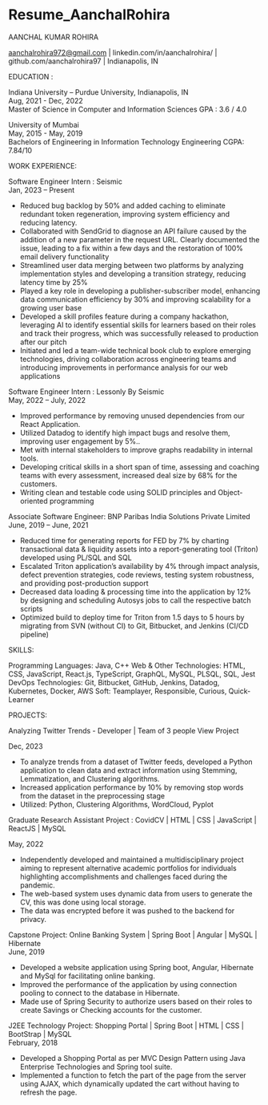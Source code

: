 # Resume_AanchalRohira

AANCHAL KUMAR ROHIRA

aanchalrohira972@gmail.com | linkedin.com/in/aanchalrohira/ | github.com/aanchalrohira97 | Indianapolis, IN

EDUCATION :

Indiana University – Purdue University, Indianapolis, IN  
Aug, 2021 - Dec, 2022  
Master of Science in Computer and Information Sciences
GPA : 3.6 / 4.0

University of Mumbai  
May, 2015 - May, 2019  
Bachelors of Engineering in Information Technology Engineering
CGPA: 7.84/10

WORK EXPERIENCE:

Software Engineer Intern : Seismic  
Jan, 2023 – Present

- Reduced bug backlog by 50% and added caching to eliminate redundant token regeneration, improving system efficiency and reducing latency.
- Collaborated with SendGrid to diagnose an API failure caused by the addition of a new parameter in the request URL. Clearly documented the issue, leading to a fix within a few days and the restoration of 100% email delivery functionality
- Streamlined user data merging between two platforms by analyzing implementation styles and developing a transition strategy, reducing latency time by 25%
- Played a key role in developing a publisher-subscriber model, enhancing data communication efficiency by 30% and improving scalability for a growing user base
- Developed a skill profiles feature during a company hackathon, leveraging AI to identify essential skills for learners based on their roles and track their progress, which was successfully released to production after our pitch
- Initiated and led a team-wide technical book club to explore emerging technologies, driving collaboration across engineering teams and introducing improvements in performance analysis for our web applications

Software Engineer Intern : Lessonly By Seismic  
May, 2022 – July, 2022

- Improved performance by removing unused dependencies from our React Application.
- Utilized Datadog to identify high impact bugs and resolve them, improving user engagement by 5%..
- Met with internal stakeholders to improve graphs readability in internal tools.
- Developing critical skills in a short span of time, assessing and coaching teams with every assessment, increased deal size by 68% for the customers.
- Writing clean and testable code using SOLID principles and Object-oriented programming

Associate Software Engineer: BNP Paribas India Solutions Private Limited  
June, 2019 – June, 2021

- Reduced time for generating reports for FED by 7% by charting transactional data & liquidity assets into a report-generating tool (Triton) developed using PL/SQL and SQL
- Escalated Triton application’s availability by 4% through impact analysis, defect prevention strategies, code reviews, testing system robustness, and providing post-production support
- Decreased data loading & processing time into the application by 12% by designing and scheduling Autosys jobs to call the respective batch scripts
- Optimized build to deploy time for Triton from 1.5 days to 5 hours by migrating from SVN (without CI) to Git, Bitbucket, and Jenkins (CI/CD pipeline)

SKILLS:

Programming Languages: Java, C++
Web & Other Technologies: HTML, CSS, JavaScript, React.js, TypeScript, GraphQL, MySQL, PLSQL, SQL, Jest
DevOps Technologies: Git, Bitbucket, GitHub, Jenkins, Datadog, Kubernetes, Docker, AWS
Soft: Teamplayer, Responsible, Curious, Quick-Learner

PROJECTS:

Analyzing Twitter Trends - Developer | Team of 3 people View Project

Dec, 2023

- To analyze trends from a dataset of Twitter feeds, developed a Python application to clean data and extract
  information using Stemming, Lemmatization, and Clustering algorithms.
- Increased application performance by 10% by removing stop words from the dataset in the preprocessing stage
- Utilized: Python, Clustering Algorithms, WordCloud, Pyplot

Graduate Research Assistant Project : CovidCV | HTML | CSS | JavaScript | ReactJS | MySQL

May, 2022

- Independently developed and maintained a multidisciplinary project aiming to represent alternative academic portfolios for individuals highlighting accomplishments and challenges faced during the pandemic.
- The web-based system uses dynamic data from users to generate the CV, this was done using local storage.
- The data was encrypted before it was pushed to the backend for privacy.

Capstone Project: Online Banking System | Spring Boot | Angular | MySQL | Hibernate  
June, 2019

- Developed a website application using Spring boot, Angular, Hibernate and MySql for facilitating online banking.
- Improved the performance of the application by using connection pooling to connect to the database in Hibernate.
- Made use of Spring Security to authorize users based on their roles to create Savings or Checking accounts for the customer.

J2EE Technology Project: Shopping Portal | Spring Boot | HTML | CSS | BootStrap | MySQL  
February, 2018

- Developed a Shopping Portal as per MVC Design Pattern using Java Enterprise Technologies and Spring tool suite.
- Implemented a function to fetch the part of the page from the server using AJAX, which dynamically updated the cart without having to refresh the page.
